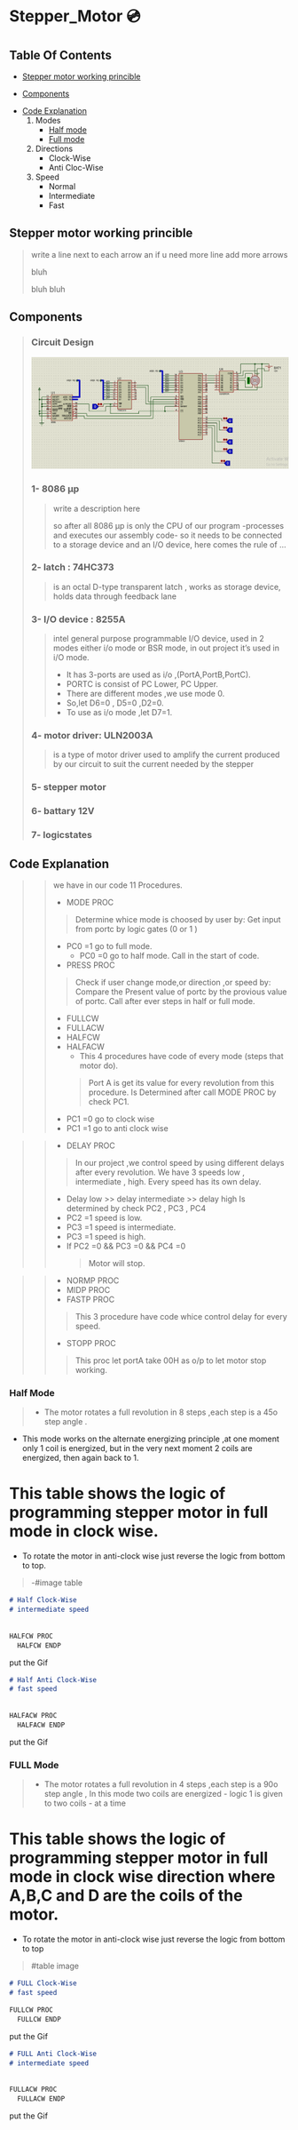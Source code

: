 # Stepper_Motor :cd:
## Table Of Contents
 * [Stepper motor working princible](#desc)
 + [Components](#comp)
 - [Code Explanation](#code)
    1. Modes
       * [Half mode](#half) 
       * [Full mode](#full)  
    2. Directions      
       * Clock-Wise
       * Anti Cloc-Wise
    3. Speed      
       * Normal
       * Intermediate
       * Fast
       
<a name="desc"></a>
## Stepper motor working princible
> write a line next to each arrow an if u need more line add more arrows
> 
> bluh
> 
> 
> bluh bluh
> 
>    


<a name="comp"></a>
## Components
> ### Circuit Design
> 
> ![](GIFS/circuitDiagram.PNG)
> ### 1- 8086 µp
> > write a description here
> >
> > so after all 8086 µp is only the CPU of our program -processes and  executes our assembly code- so it needs to be connected to a 
> > storage device and an I/O device, here comes the rule of …
> ### 2- latch : 74HC373 
> >  is an octal D-type transparent latch , works as storage device, holds data through feedback lane
> >
> ### 3- I/O device : 8255A  
> >  intel general purpose programmable  I/O device, used in 2 modes either i/o mode or BSR mode, in out project it’s used  in i/O mode.
 > >  - It has 3-ports are used as i/o ,(PortA,PortB,PortC).
  > > - PORTC is consist of PC Lower, PC Upper.
  > > -  There are different modes ,we use mode 0.
  > > -  So,let D6=0 , D5=0 ,D2=0.
 > >  -  To use as i/o mode ,let D7=1.
> > 
> ### 4- motor driver:  ULN2003A   
> > is a type of motor driver used to amplify the current produced by our circuit to suit the current needed by the stepper 
> >
> ### 5- stepper motor
> ### 6- battary 12V
> ### 7- logicstates

 
 <a name="code"></a>
## Code Explanation
> >  we have in our code 11 Procedures.
> > - MODE PROC
> >  > Determine whice mode is choosed by user by:
> >   Get input from portc by logic gates (0 or 1 )
> >  - PC0 =1   go to full mode.
 > >    - PC0 =0   go to half mode.
 > >  Call in the start of code.
 > > - PRESS PROC
 > >  > Check if user change mode,or direction ,or speed by:
 > >  Compare the Present value of portc by the provious value of portc.
> >   Call after ever steps in half or full mode.
> > - FULLCW
> > - FULLACW
> > - HALFCW
> > - HALFACW
> >   - This 4 procedures have code of every mode (steps that motor do).
  > >   > Port A is get its value for every revolution from this procedure.
  > >   Is Determined after call MODE PROC by check PC1. 
  > >  - PC1 =0         go to clock wise 
  > >  - PC1 =1         go to anti clock wise 

> > - DELAY PROC
 > >  > In our project ,we control speed by using different delays after every revolution.
 > >  We have 3 speeds low , intermediate , high.
> >   Every speed has its own delay.
 > >   - Delay low >> delay intermediate >> delay high
> >   Is determined by check PC2 , PC3  , PC4
> >    - PC2  =1    speed is low.
> >    - PC3  =1    speed is intermediate.
> >    - PC3  =1    speed is high.
> >    - If  PC2  =0   &&  PC3  =0   &&  PC4  =0   
> >       > Motor will stop.

> > - NORMP PROC
> > - MIDP PROC
> > - FASTP PROC
> >  > This 3 procedure have code whice control delay for every speed.
> > - STOPP PROC
> >  > This proc let portA take 00H as o/p to let motor stop working.
 
  <a name="half"></a>
### Half Mode
  
> - The motor rotates a full revolution in 8 steps ,each step is a 45o  step angle  . 
 - This mode works on the alternate energizing principle ,at one moment only 1 coil is energized, but in the very next moment 2 coils are energized, then again back to 1.       
# This table shows the logic of programming stepper motor in full mode in clock wise.
 - To rotate the motor in anti-clock wise just reverse the logic from bottom to top.
> -#image table

  
~~~markdown
# Half Clock-Wise
# intermediate speed
 
~~~
```javascript
HALFCW PROC
  HALFCW ENDP
   ```
  
 put the Gif
 
 
  
~~~markdown
# Half Anti Clock-Wise
# fast speed
 
~~~
```javascript
HALFACW PROC
  HALFACW ENDP
   ```

 put the Gif

 
  <a name="full"></a>
### FULL Mode
>  - The motor rotates a full revolution in 4 steps ,each step is a 90o  step angle , In this mode two coils are energized - logic 1 is given to two coils - at a time 
# This table shows the logic of programming stepper motor in full mode in clock wise direction where A,B,C and D are the coils of the motor.
 - To rotate the motor in anti-clock wise just reverse the logic from bottom to top
> #table image

  
~~~markdown
# FULL Clock-Wise
# fast speed


~~~
```javascript
FULLCW PROC
  FULLCW ENDP
   ```
   put the Gif
 
 
  
~~~markdown
# FULL Anti Clock-Wise
# intermediate speed



~~~
```javascript
FULLACW PROC
  FULLACW ENDP
   ```
   put the Gif
 
 

